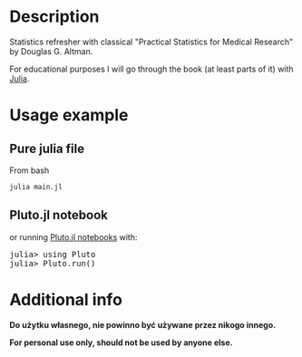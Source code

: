 # Description

Statistics refresher with classical "Practical Statistics for Medical Research" by Douglas G. Altman.

For educational purposes I will go through the book (at least parts of it) with [Julia](https://julialang.org/).

# Usage example

## Pure julia file

From bash

```bash
julia main.jl
```

## Pluto.jl notebook

or running [Pluto.jl notebooks](https://plutojl.org/) with:

<pre>
julia> using Pluto
julia> Pluto.run()
</pre>

# Additional info

**Do użytku własnego, nie powinno być używane przez nikogo innego.**

**For personal use only, should not be used by anyone else.**
